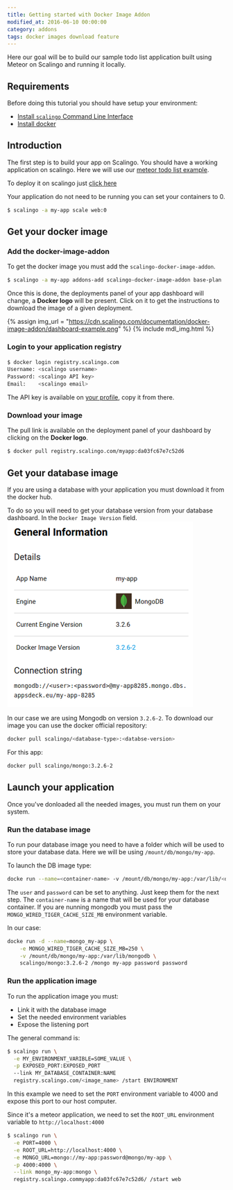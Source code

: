 ```yaml
---
title: Getting started with Docker Image Addon
modified_at: 2016-06-10 00:00:00
category: addons
tags: docker images download feature
---
```


Here our goal will be to build our sample todo list application built using Meteor on Scalingo and running it locally.

## Requirements
Before doing this tutorial you should have setup your environment:

  * [Install `scalingo` Command Line Interface](http://localhost:4000/app/command-line-tool.html)
  * [Install docker](https://docs.docker.com/engine/installation/)

## Introduction

The first step is to build your app on Scalingo. You should have a working application on scalingo. Here we will use our [meteor todo list example](https://github.com/Scalingo/sample-meteor-todo).

To deploy it on scalingo just [click here](https://my.scalingo.com/deploy?source=https://github.com/johnsudaar/sample-meteor-todo)

Your application do not need to be running you can set your containers to 0.

```bash
$ scalingo -a my-app scale web:0
```

## Get your docker image


### Add the docker-image-addon

To get the docker image you must add the `scalingo-docker-image-addon`.

```bash
$ scalingo -a my-app addons-add scalingo-docker-image-addon base-plan
```

Once this is done, the deployments panel of your app dashboard
will change, a **Docker logo** will be present. Click on it to get the instructions
to download the image of a given deployment.

{% assign img_url = "https://cdn.scalingo.com/documentation/docker-image-addon/dashboard-example.png" %}
{% include mdl_img.html %}

### Login to your application registry

```bash
$ docker login registry.scalingo.com
Username: <scalingo username>
Password: <scalingo API key>
Email:    <scalingo email>
```
The API key is available on [your profile](https://my.scalingo.com/profile), copy it from there.

### Download your image

The pull link is available on the deployment panel of your dashboard by clicking on the **Docker logo**.

```bash
$ docker pull registry.scalingo.com/myapp:da03fc67e7c52d6
```

## Get your database image

If you are using a database with your application you must download it from the docker hub.

To do so you will need to get your database version from your database dashboard. In the `Docker Image Version` field.
![database informations](/assets/images/database/database-addon.png)

In our case we are using Mongodb on version `3.2.6-2`. To download our image you can use the docker official repository:

```bash
docker pull scalingo/<database-type>:<databse-version>
```

For this app:

```bash
docker pull scalingo/mongo:3.2.6-2
```

## Launch your application

Once you've donloaded all the needed images, you must run them on your system.

### Run the database image

To run pour database image you need to have a folder which will be used to store your database data. Here we will be using `/mount/db/mongo/my-app`.

To launch the DB image type:

```bash
docke run --name=<container-name> -v /mount/db/mongo/my-app:/var/lib/<database-version> scalingo/<database-type>:<database-version> /mongo <user> <password> <admin_password>
```

The `user` and `password` can be set to anything. Just keep them for the next step.
The `container-name` is a name that will be used for your database container.
If you are nunning mongodb you must pass the `MONGO_WIRED_TIGER_CACHE_SIZE_MB` environment variable.

In our case:

```bash
docke run -d --name=mongo_my-app \
    -e MONGO_WIRED_TIGER_CACHE_SIZE_MB=250 \
    -v /mount/db/mongo/my-app:/var/lib/mongodb \
    scalingo/mongo:3.2.6-2 /mongo my-app password password
```

### Run the application image

To run the application image you must:
  * Link it with the database image
  * Set the needed environment variables
  * Expose the listening port

The general command is:

```bash
$ scalingo run \
  -e MY_ENVIRONMENT_VARIBLE=SOME_VALUE \
  -p EXPOSED_PORT:EXPOSED_PORT
  --link MY_DATABASE_CONTAINER:NAME
  registry.scalingo.com/<image_name> /start ENVIRONMENT
```

In this example we need to set the `PORT` environment variable to 4000 and expose this port to our host computer.

Since it's a meteor application, we need to set the `ROOT_URL` environment variable to `http://localhost:4000`

```bash
$ scalingo run \
  -e PORT=4000 \
  -e ROOT_URL=http://localhost:4000 \
  -e MONGO_URL=mongo://my-app:password@mongo/my-app \
  -p 4000:4000 \
  --link mongo_my-app:mongo \
  registry.scalingo.commyapp:da03fc67e7c52d6/ /start web
```
